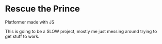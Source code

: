 # Rescue the Prince
Platformer made with JS

This is going to be a SLOW project, mostly me just messing around trying to get stuff to work.
